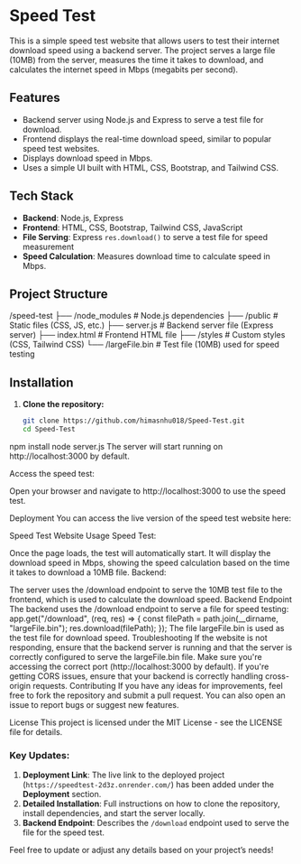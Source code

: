 # Speed Test

This is a simple speed test website that allows users to test their internet download speed using a backend server. The project serves a large file (10MB) from the server, measures the time it takes to download, and calculates the internet speed in Mbps (megabits per second).

## Features

- Backend server using Node.js and Express to serve a test file for download.
- Frontend displays the real-time download speed, similar to popular speed test websites.
- Displays download speed in Mbps.
- Uses a simple UI built with HTML, CSS, Bootstrap, and Tailwind CSS.

## Tech Stack

- **Backend**: Node.js, Express
- **Frontend**: HTML, CSS, Bootstrap, Tailwind CSS, JavaScript
- **File Serving**: Express `res.download()` to serve a test file for speed measurement
- **Speed Calculation**: Measures download time to calculate speed in Mbps.

## Project Structure

/speed-test ├── /node_modules # Node.js dependencies ├── /public # Static files (CSS, JS, etc.) ├── server.js # Backend server file (Express server) ├── index.html # Frontend HTML file ├── /styles # Custom styles (CSS, Tailwind CSS) └── /largeFile.bin # Test file (10MB) used for speed testing


## Installation

1. **Clone the repository:**

   ```bash
   git clone https://github.com/himasnhu018/Speed-Test.git
   cd Speed-Test
npm install
node server.js
The server will start running on http://localhost:3000 by default.

Access the speed test:

Open your browser and navigate to http://localhost:3000 to use the speed test.

Deployment
You can access the live version of the speed test website here:

Speed Test Website
Usage
Speed Test:

Once the page loads, the test will automatically start.
It will display the download speed in Mbps, showing the speed calculation based on the time it takes to download a 10MB file.
Backend:

The server uses the /download endpoint to serve the 10MB test file to the frontend, which is used to calculate the download speed.
Backend Endpoint
The backend uses the /download endpoint to serve a file for speed testing:
app.get("/download", (req, res) => {
  const filePath = path.join(__dirname, "largeFile.bin");
  res.download(filePath);
});
The file largeFile.bin is used as the test file for download speed.
Troubleshooting
If the website is not responding, ensure that the backend server is running and that the server is correctly configured to serve the largeFile.bin file.
Make sure you're accessing the correct port (http://localhost:3000 by default).
If you're getting CORS issues, ensure that your backend is correctly handling cross-origin requests.
Contributing
If you have any ideas for improvements, feel free to fork the repository and submit a pull request. You can also open an issue to report bugs or suggest new features.

License
This project is licensed under the MIT License - see the LICENSE file for details.

### Key Updates:
1. **Deployment Link**: The live link to the deployed project (`https://speedtest-2d3z.onrender.com/`) has been added under the **Deployment** section.
2. **Detailed Installation**: Full instructions on how to clone the repository, install dependencies, and start the server locally.
3. **Backend Endpoint**: Describes the `/download` endpoint used to serve the file for the speed test.

Feel free to update or adjust any details based on your project’s needs!
